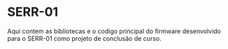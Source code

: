 # SERR-01
Aqui contem as bibliotecas e o codigo principal do firmware desenvolvido para o SERR-01 como projeto de conclusão de curso.
